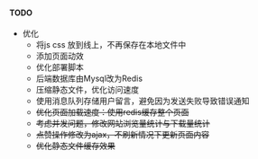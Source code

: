 #### TODO
- 优化
    - 将js css 放到线上，不再保存在本地文件中
    - 添加页面动效
    - 优化部署脚本
    - 后端数据库由Mysql改为Redis
    - 压缩静态文件，优化访问速度
    - 使用消息队列存储用户留言，避免因为发送失败导致错误通知
    - ~~优化页面加载速度：使用redis缓存整个页面~~
    - ~~考虑并发问题，修改网站浏览量统计与下载量统计~~
    - ~~点赞操作修改为ajax，不刷新情况下更新页面内容~~
    - ~~优化静态文件缓存效果~~
